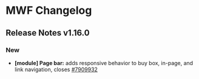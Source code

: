 # MWF Changelog
## Release Notes v1.16.0
### New
* **[module] Page bar:** adds responsive behavior to buy box, in-page, and link navigation, closes [#7909932](https://microsoft.visualstudio.com/DefaultCollection/OSGS/_workitems?id=7909932)

